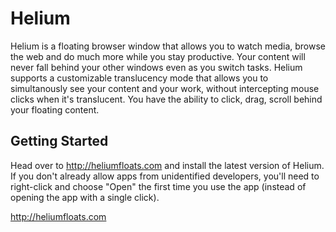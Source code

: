# Helium
Helium is a floating browser window that allows you to watch media, browse the web and do much more while you stay productive. Your content will never fall behind your other windows even as you switch tasks. Helium supports a customizable translucency mode that allows you to simultanously see your content and your work, without intercepting mouse clicks when it's translucent. You have the ability to click, drag, scroll behind your floating content. 

## Getting Started
Head over to http://heliumfloats.com and install the latest version of Helium. If you don't already allow apps from unidentified developers, you'll need to right-click and choose "Open" the first time you use the app (instead of opening the app with a single click).

http://heliumfloats.com
